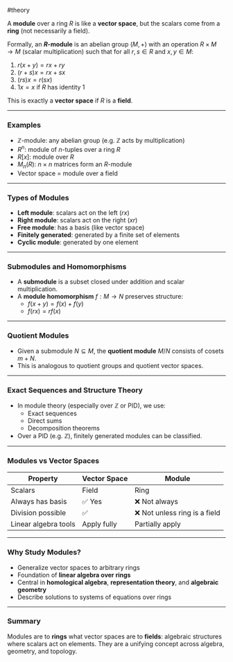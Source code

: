 #theory 

A **module** over a ring $R$ is like a **vector space**, but the scalars come from a **ring** (not necessarily a field).

Formally, an **$R$-module** is an abelian group $(M, +)$ with an operation $R \times M \to M$ (scalar multiplication) such that for all $r, s \in R$ and $x, y \in M$:

1. $r(x + y) = rx + ry$  
2. $(r + s)x = rx + sx$  
3. $(rs)x = r(sx)$  
4. $1x = x$ if $R$ has identity $1$

This is exactly a **vector space** if $R$ is a **field**.

---
### Examples

- $\mathbb{Z}$-module: any abelian group (e.g. $\mathbb{Z}$ acts by multiplication)
- $R^n$: module of $n$-tuples over a ring $R$
- $R[x]$: module over $R$
- $M_n(R)$: $n \times n$ matrices form an $R$-module
- Vector space = module over a field

---
### Types of Modules

- **Left module**: scalars act on the left ($rx$)
- **Right module**: scalars act on the right ($xr$)
- **Free module**: has a basis (like vector space)
- **Finitely generated**: generated by a finite set of elements
- **Cyclic module**: generated by one element

---
### Submodules and Homomorphisms

- A **submodule** is a subset closed under addition and scalar multiplication.
- A **module homomorphism** $f: M \to N$ preserves structure:
  - $f(x + y) = f(x) + f(y)$
  - $f(rx) = rf(x)$

---
### Quotient Modules

- Given a submodule $N \subseteq M$, the **quotient module** $M/N$ consists of cosets $m + N$.
- This is analogous to quotient groups and quotient vector spaces.

---
### Exact Sequences and Structure Theory

- In module theory (especially over $\mathbb{Z}$ or PID), we use:
  - Exact sequences
  - Direct sums
  - Decomposition theorems
- Over a PID (e.g. $\mathbb{Z}$), finitely generated modules can be classified.

---
### Modules vs Vector Spaces

| Property             | Vector Space             | Module                          |
|----------------------|--------------------------|----------------------------------|
| Scalars              | Field                    | Ring                            |
| Always has basis     | ✅ Yes                   | ❌ Not always                   |
| Division possible    | ✅                       | ❌ Not unless ring is a field   |
| Linear algebra tools | Apply fully              | Partially apply                 |

---
### Why Study Modules?

- Generalize vector spaces to arbitrary rings
- Foundation of **linear algebra over rings**
- Central in **homological algebra**, **representation theory**, and **algebraic geometry**
- Describe solutions to systems of equations over rings

---
### Summary

Modules are to **rings** what vector spaces are to **fields**: algebraic structures where scalars act on elements. They are a unifying concept across algebra, geometry, and topology.